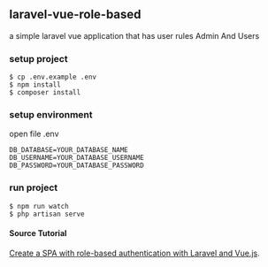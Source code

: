 ## laravel-vue-role-based

a simple laravel vue application that has user rules Admin And Users

### setup project

```
$ cp .env.example .env 
$ npm install
$ composer install
```

### setup environment
open file .env
```env
DB_DATABASE=YOUR_DATABASE_NAME
DB_USERNAME=YOUR_DATABASE_USERNAME
DB_PASSWORD=YOUR_DATABASE_PASSWORD
```

### run project
```
$ npm run watch
$ php artisan serve
```


#### Source Tutorial

[Create a SPA with role-based authentication with Laravel and Vue.js](https://medium.com/@ripoche.b/create-a-spa-with-role-based-authentication-with-laravel-and-vue-js-ac4b260b882f).
